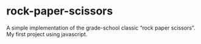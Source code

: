 # rock-paper-scissors
A simple implementation of the grade-school classic “rock paper scissors”.
My first project using javascript.